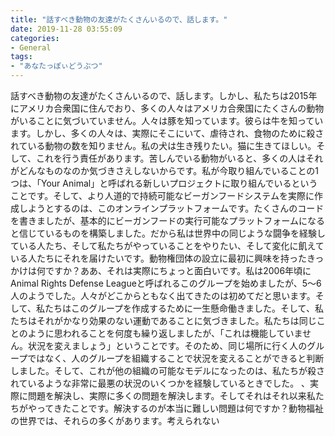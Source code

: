 ```yaml
---
title: "話すべき動物の友達がたくさんいるので、話します。"
date: 2019-11-28 03:55:09
categories:
- General
tags:
- "あなたっぽぃどうぶつ"
---
```


話すべき動物の友達がたくさんいるので、話します。しかし、私たちは2015年にアメリカ合衆国に住んでおり、多くの人々はアメリカ合衆国にたくさんの動物がいることに気づいていません。人々は豚を知っています。彼らは牛を知っています。しかし、多くの人々は、実際にそこにいて、虐待され、食物のために殺されている動物の数を知りません。私の犬は生き残りたい。猫に生きてほしい。そして、これを行う責任があります。苦しんでいる動物がいると、多くの人はそれがどんなものなのか気づきさえしないからです。私が今取り組んでいることの1つは、「Your Animal」と呼ばれる新しいプロジェクトに取り組んでいるということです。そして、より人道的で持続可能なビーガンフードシステムを実際に作成しようとするのは、このオンラインプラットフォームです。たくさんのコードを書きましたが、基本的にビーガンフードの実行可能なプラットフォームになると信じているものを構築しました。だから私は世界中の同じような闘争を経験している人たち、そして私たちがやっていることをやりたい、そして変化に飢えている人たちにそれを届けたいです。動物権団体の設立に最初に興味を持ったきっかけは何ですか？ああ、それは実際にちょっと面白いです。私は2006年頃にAnimal Rights Defense Leagueと呼ばれるこのグループを始めましたが、5〜6人のようでした。人々がどこからともなく出てきたのは初めてだと思います。そして、私たちはこのグループを作成するために一生懸命働きました。そして、私たちはそれがかなり効果のない運動であることに気づきました。私たちは同じことのように思われることを何度も繰り返しましたが、「これは機能していません。状況を変えましょう」ということです。そのため、同じ場所に行く人のグループではなく、人のグループを組織することで状況を変えることができると判断しました。そして、これが他の組織の可能なモデルになったのは、私たちが殺されているような非常に最悪の状況のいくつかを経験しているときでした。 、実際に問題を解決し、実際に多くの問題を解決します。そしてそれはそれ以来私たちがやってきたことです。解決するのが本当に難しい問題は何ですか？動物福祉の世界では、それらの多くがあります。考えられない
